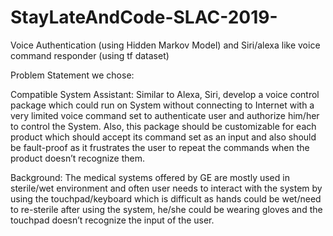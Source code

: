 # StayLateAndCode-SLAC-2019-
Voice Authentication (using Hidden Markov Model) and Siri/alexa like voice command responder (using tf dataset)



Problem Statement we chose:

Compatible System Assistant: Similar to Alexa, Siri, develop a voice control package which could run on System without connecting to Internet with a very limited voice command set to authenticate user and authorize him/her to control the System. Also, this package should be customizable for each product which should accept its command set as an input and also should be fault-proof as it frustrates the user to repeat the commands when the product doesn’t recognize them. 

Background: The medical systems offered by GE are mostly used in sterile/wet environment and often user needs to interact with the system by using the touchpad/keyboard which is difficult as hands could be wet/need to re-sterile after using the system, he/she could be wearing gloves and the touchpad doesn’t recognize the input of the user.
